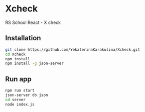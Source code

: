 # Xcheck

RS School React - X check

## Installation
```bash
git clone https://github.com/YekaterinaKarakulina/Xcheck.git
cd Xcheck
npm install
npm install -g json-server
```

## Run app
```bash
npm run start
json-server db.json
cd server
node index.js
```